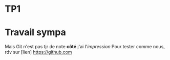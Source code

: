 # TP1
# Travail sympa
Mais Git n'est pas tjr de note **côté** j'ai l'*impression*
Pour tester comme nous, rdv sur [lien] https://github.com
